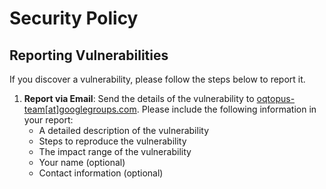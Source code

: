 # Security Policy

## Reporting Vulnerabilities

If you discover a vulnerability, please follow the steps below to report it.

1. **Report via Email**: Send the details of the vulnerability to [oqtopus-team[at]googlegroups.com](mailto:oqtopus-team[at]googlegroups.com). Please include the following information in your report:
   - A detailed description of the vulnerability
   - Steps to reproduce the vulnerability
   - The impact range of the vulnerability
   - Your name (optional)
   - Contact information (optional)
